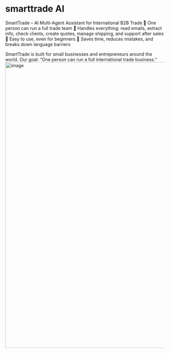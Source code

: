 # smarttrade AI

SmartTrade – AI Multi-Agent Assistant for International B2B Trade
 🔹 One person can run a full trade team
 🔹 Handles everything: read emails, extract info, check clients, create quotes, manage shipping, and support after sales
 🔹 Easy to use, even for beginners
 🔹 Saves time, reduces mistakes, and breaks down language barriers

SmartTrade is built for small businesses and entrepreneurs around the world.
 Our goal: “One person can run a full international trade business.”
<img width="832" height="904" alt="image" src="https://github.com/user-attachments/assets/81678fa8-7b08-4bc0-96ab-2fe7fc235794" />



